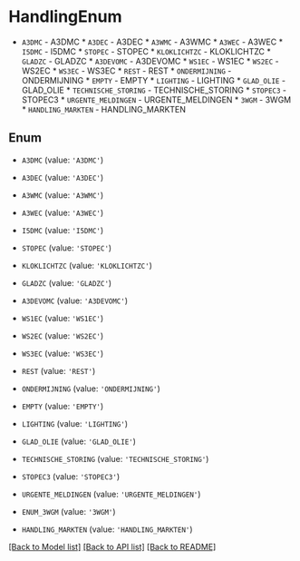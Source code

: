 # HandlingEnum

* `A3DMC` - A3DMC * `A3DEC` - A3DEC * `A3WMC` - A3WMC * `A3WEC` - A3WEC * `I5DMC` - I5DMC * `STOPEC` - STOPEC * `KLOKLICHTZC` - KLOKLICHTZC * `GLADZC` - GLADZC * `A3DEVOMC` - A3DEVOMC * `WS1EC` - WS1EC * `WS2EC` - WS2EC * `WS3EC` - WS3EC * `REST` - REST * `ONDERMIJNING` - ONDERMIJNING * `EMPTY` - EMPTY * `LIGHTING` - LIGHTING * `GLAD_OLIE` - GLAD_OLIE * `TECHNISCHE_STORING` - TECHNISCHE_STORING * `STOPEC3` - STOPEC3 * `URGENTE_MELDINGEN` - URGENTE_MELDINGEN * `3WGM` - 3WGM * `HANDLING_MARKTEN` - HANDLING_MARKTEN

## Enum

* `A3DMC` (value: `'A3DMC'`)

* `A3DEC` (value: `'A3DEC'`)

* `A3WMC` (value: `'A3WMC'`)

* `A3WEC` (value: `'A3WEC'`)

* `I5DMC` (value: `'I5DMC'`)

* `STOPEC` (value: `'STOPEC'`)

* `KLOKLICHTZC` (value: `'KLOKLICHTZC'`)

* `GLADZC` (value: `'GLADZC'`)

* `A3DEVOMC` (value: `'A3DEVOMC'`)

* `WS1EC` (value: `'WS1EC'`)

* `WS2EC` (value: `'WS2EC'`)

* `WS3EC` (value: `'WS3EC'`)

* `REST` (value: `'REST'`)

* `ONDERMIJNING` (value: `'ONDERMIJNING'`)

* `EMPTY` (value: `'EMPTY'`)

* `LIGHTING` (value: `'LIGHTING'`)

* `GLAD_OLIE` (value: `'GLAD_OLIE'`)

* `TECHNISCHE_STORING` (value: `'TECHNISCHE_STORING'`)

* `STOPEC3` (value: `'STOPEC3'`)

* `URGENTE_MELDINGEN` (value: `'URGENTE_MELDINGEN'`)

* `ENUM_3WGM` (value: `'3WGM'`)

* `HANDLING_MARKTEN` (value: `'HANDLING_MARKTEN'`)

[[Back to Model list]](../README.md#documentation-for-models) [[Back to API list]](../README.md#documentation-for-api-endpoints) [[Back to README]](../README.md)


